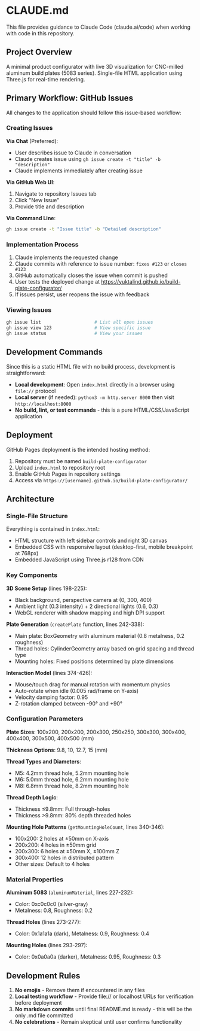 # CLAUDE.md

This file provides guidance to Claude Code (claude.ai/code) when working with code in this repository.

## Project Overview

A minimal product configurator with live 3D visualization for CNC-milled aluminum build plates (5083 series). Single-file HTML application using Three.js for real-time rendering.

## Primary Workflow: GitHub Issues

All changes to the application should follow this issue-based workflow:

### Creating Issues

**Via Chat** (Preferred):
- User describes issue to Claude in conversation
- Claude creates issue using `gh issue create -t "title" -b "description"`
- Claude implements immediately after creating issue

**Via GitHub Web UI**:
1. Navigate to repository Issues tab
2. Click "New Issue"
3. Provide title and description

**Via Command Line**:
```bash
gh issue create -t "Issue title" -b "Detailed description"
```

### Implementation Process

1. Claude implements the requested change
2. Claude commits with reference to issue number: `fixes #123` or `closes #123`
3. GitHub automatically closes the issue when commit is pushed
4. User tests the deployed change at https://yuktalind.github.io/build-plate-configurator/
5. If issues persist, user reopens the issue with feedback

### Viewing Issues

```bash
gh issue list                    # List all open issues
gh issue view 123                # View specific issue
gh issue status                  # View your issues
```

## Development Commands

Since this is a static HTML file with no build process, development is straightforward:

- **Local development**: Open `index.html` directly in a browser using `file://` protocol
- **Local server** (if needed): `python3 -m http.server 8000` then visit `http://localhost:8000`
- **No build, lint, or test commands** - this is a pure HTML/CSS/JavaScript application

## Deployment

GitHub Pages deployment is the intended hosting method:
1. Repository must be named `build-plate-configurator`
2. Upload `index.html` to repository root
3. Enable GitHub Pages in repository settings
4. Access via `https://[username].github.io/build-plate-configurator/`

## Architecture

### Single-File Structure
Everything is contained in `index.html`:
- HTML structure with left sidebar controls and right 3D canvas
- Embedded CSS with responsive layout (desktop-first, mobile breakpoint at 768px)
- Embedded JavaScript using Three.js r128 from CDN

### Key Components

**3D Scene Setup** (lines 198-225):
- Black background, perspective camera at (0, 300, 400)
- Ambient light (0.3 intensity) + 2 directional lights (0.6, 0.3)
- WebGL renderer with shadow mapping and high DPI support

**Plate Generation** (`createPlate` function, lines 242-338):
- Main plate: BoxGeometry with aluminum material (0.8 metalness, 0.2 roughness)
- Thread holes: CylinderGeometry array based on grid spacing and thread type
- Mounting holes: Fixed positions determined by plate dimensions

**Interaction Model** (lines 374-426):
- Mouse/touch drag for manual rotation with momentum physics
- Auto-rotate when idle (0.005 rad/frame on Y-axis)
- Velocity damping factor: 0.95
- Z-rotation clamped between -90° and +90°

### Configuration Parameters

**Plate Sizes**: 100x200, 200x200, 200x300, 250x250, 300x300, 300x400, 400x400, 300x500, 400x500 (mm)

**Thickness Options**: 9.8, 10, 12.7, 15 (mm)

**Thread Types and Diameters**:
- M5: 4.2mm thread hole, 5.2mm mounting hole
- M6: 5.0mm thread hole, 6.2mm mounting hole
- M8: 6.8mm thread hole, 8.2mm mounting hole

**Thread Depth Logic**:
- Thickness ≤9.8mm: Full through-holes
- Thickness >9.8mm: 80% depth threaded holes

**Mounting Hole Patterns** (`getMountingHoleCount`, lines 340-346):
- 100x200: 2 holes at ±50mm on X-axis
- 200x200: 4 holes in ±50mm grid
- 200x300: 6 holes at ±50mm X, ±100mm Z
- 300x400: 12 holes in distributed pattern
- Other sizes: Default to 4 holes

### Material Properties

**Aluminum 5083** (`aluminumMaterial`, lines 227-232):
- Color: 0xc0c0c0 (silver-gray)
- Metalness: 0.8, Roughness: 0.2

**Thread Holes** (lines 273-277):
- Color: 0x1a1a1a (dark), Metalness: 0.9, Roughness: 0.4

**Mounting Holes** (lines 293-297):
- Color: 0x0a0a0a (darker), Metalness: 0.95, Roughness: 0.3

## Development Rules

1. **No emojis** - Remove them if encountered in any files
2. **Local testing workflow** - Provide file:// or localhost URLs for verification before deployment
3. **No markdown commits** until final README.md is ready - this will be the only .md file committed
4. **No celebrations** - Remain skeptical until user confirms functionality
